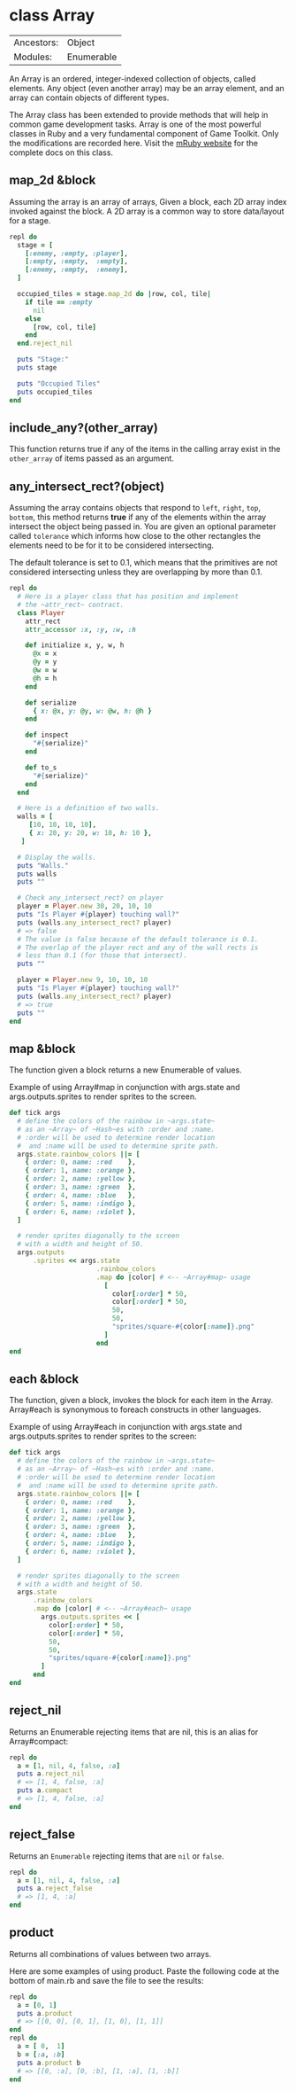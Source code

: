 # class Array

| | |
|---|---|
| Ancestors:| Object|
| Modules: | Enumerable |

An Array is an ordered, integer-indexed collection of objects, called elements. Any object (even another array) may be an array element, and an array can contain objects of different types.

The Array class has been extended to provide methods that will help in common game development tasks. Array is one of the most powerful classes in Ruby and a very fundamental component of Game Toolkit.  Only the modifications are recorded here.  Visit the [mRuby website](https://mruby.org/docs/api/Array.html) for the complete docs on this class.

## map_2d &block

Assuming the array is an array of arrays, Given a block, each 2D array index invoked against the block. A 2D array is a common way to store data/layout for a stage.

```ruby
repl do
  stage = [
    [:enemy, :empty, :player],
    [:empty, :empty,  :empty],
    [:enemy, :empty,  :enemy],
  ]

  occupied_tiles = stage.map_2d do |row, col, tile|
    if tile == :empty
      nil
    else
      [row, col, tile]
    end
  end.reject_nil

  puts "Stage:"
  puts stage

  puts "Occupied Tiles"
  puts occupied_tiles
end
```

## include_any?(other_array)

This function returns true if any of the items in the calling array exist in the `other_array` of items passed as an argument.


## any_intersect_rect?(object)

Assuming the array contains objects that respond to `left`, `right`, `top`, `bottom`, this method returns **true** if any of the elements within the array intersect the object being passed in. You are given an optional parameter called `tolerance` which informs how close to the other rectangles the elements need to be for it to be considered intersecting.

The default tolerance is set to 0.1, which means that the primitives are not considered intersecting unless they are overlapping by more than 0.1.

```ruby
repl do
  # Here is a player class that has position and implement
  # the ~attr_rect~ contract.
  class Player
    attr_rect
    attr_accessor :x, :y, :w, :h

    def initialize x, y, w, h
      @x = x
      @y = y
      @w = w
      @h = h
    end

    def serialize
      { x: @x, y: @y, w: @w, h: @h }
    end

    def inspect
      "#{serialize}"
    end

    def to_s
      "#{serialize}"
    end
  end

  # Here is a definition of two walls.
  walls = [
     [10, 10, 10, 10],
     { x: 20, y: 20, w: 10, h: 10 },
   ]

  # Display the walls.
  puts "Walls."
  puts walls
  puts ""

  # Check any_intersect_rect? on player
  player = Player.new 30, 20, 10, 10
  puts "Is Player #{player} touching wall?"
  puts (walls.any_intersect_rect? player)
  # => false
  # The value is false because of the default tolerance is 0.1.
  # The overlap of the player rect and any of the wall rects is
  # less than 0.1 (for those that intersect).
  puts ""

  player = Player.new 9, 10, 10, 10
  puts "Is Player #{player} touching wall?"
  puts (walls.any_intersect_rect? player)
  # => true
  puts ""
end
```

## map &block

The function given a block returns a new Enumerable of values.

Example of using Array#map in conjunction with args.state and args.outputs.sprites to render sprites to the screen.

```ruby
def tick args
  # define the colors of the rainbow in ~args.state~
  # as an ~Array~ of ~Hash~es with :order and :name.
  # :order will be used to determine render location
  #  and :name will be used to determine sprite path.
  args.state.rainbow_colors ||= [
    { order: 0, name: :red    },
    { order: 1, name: :orange },
    { order: 2, name: :yellow },
    { order: 3, name: :green  },
    { order: 4, name: :blue   },
    { order: 5, name: :indigo },
    { order: 6, name: :violet },
  ]

  # render sprites diagonally to the screen
  # with a width and height of 50.
  args.outputs
      .sprites << args.state
                      .rainbow_colors
                      .map do |color| # <-- ~Array#map~ usage
                        [
                          color[:order] * 50,
                          color[:order] * 50,
                          50,
                          50,
                          "sprites/square-#{color[:name]}.png"
                        ]
                      end
end
```

## each &block

The function, given a block, invokes the block for each item in the Array. Array#each is synonymous to foreach constructs in other languages.

Example of using Array#each in conjunction with args.state and args.outputs.sprites to render sprites to the screen:

```ruby
def tick args
  # define the colors of the rainbow in ~args.state~
  # as an ~Array~ of ~Hash~es with :order and :name.
  # :order will be used to determine render location
  #  and :name will be used to determine sprite path.
  args.state.rainbow_colors ||= [
    { order: 0, name: :red    },
    { order: 1, name: :orange },
    { order: 2, name: :yellow },
    { order: 3, name: :green  },
    { order: 4, name: :blue   },
    { order: 5, name: :indigo },
    { order: 6, name: :violet },
  ]

  # render sprites diagonally to the screen
  # with a width and height of 50.
  args.state
      .rainbow_colors
      .map do |color| # <-- ~Array#each~ usage
        args.outputs.sprites << [
          color[:order] * 50,
          color[:order] * 50,
          50,
          50,
          "sprites/square-#{color[:name]}.png"
        ]
      end
end
```

## reject_nil

Returns an Enumerable rejecting items that are nil, this is an alias for Array#compact:

```ruby
repl do
  a = [1, nil, 4, false, :a]
  puts a.reject_nil
  # => [1, 4, false, :a]
  puts a.compact
  # => [1, 4, false, :a]
end
```

## reject_false

Returns an `Enumerable` rejecting items that are `nil` or `false`.

```ruby
repl do
  a = [1, nil, 4, false, :a]
  puts a.reject_false
  # => [1, 4, :a]
end
```

## product

Returns all combinations of values between two arrays.

Here are some examples of using product. Paste the following code at the bottom of main.rb and save the file to see the results:

```ruby
repl do
  a = [0, 1]
  puts a.product
  # => [[0, 0], [0, 1], [1, 0], [1, 1]]
end
repl do
  a = [ 0,  1]
  b = [:a, :b]
  puts a.product b
  # => [[0, :a], [0, :b], [1, :a], [1, :b]]
end
```
